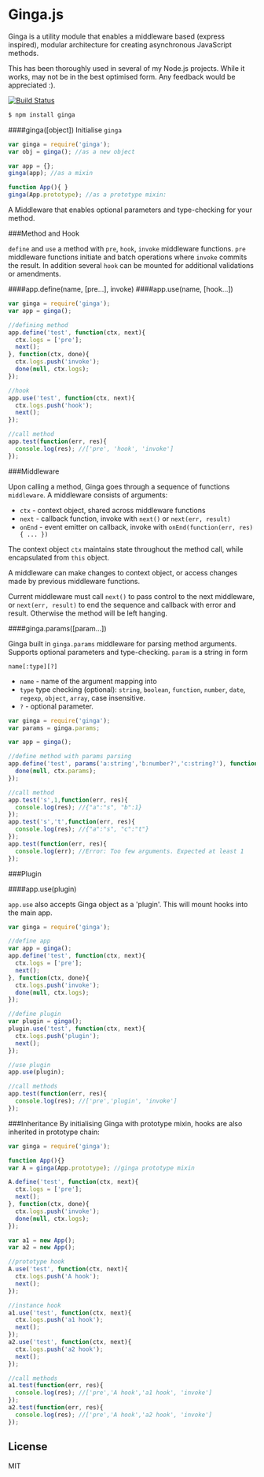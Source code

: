 # Ginga.js

Ginga is a utility module that enables a middleware based (express inspired), modular architecture for creating asynchronous JavaScript methods.

This has been thoroughly used in several of my Node.js projects. While it works, may not be in the best optimised form. Any feedback would be appreciated :).

[![Build Status](https://travis-ci.org/cshum/ginga.svg?branch=master)](https://travis-ci.org/cshum/ginga)

```bash
$ npm install ginga
```

####ginga([object])
Initialise `ginga`

```js
var ginga = require('ginga');
var obj = ginga(); //as a new object

var app = {};
ginga(app); //as a mixin

function App(){ }
ginga(App.prototype); //as a prototype mixin:
```

A Middleware that enables optional parameters and type-checking for your method.

###Method and Hook

`define` and `use` a method with `pre`, `hook`, `invoke` middleware functions.
`pre` middleware functions initiate and batch operations where `invoke` commits the result. 
In addition several `hook` can be mounted for additional validations or amendments.

####app.define(name, [pre...], invoke)
####app.use(name, [hook...])

```js
var ginga = require('ginga');
var app = ginga();

//defining method
app.define('test', function(ctx, next){
  ctx.logs = ['pre'];
  next();
}, function(ctx, done){
  ctx.logs.push('invoke');
  done(null, ctx.logs);
});

//hook
app.use('test', function(ctx, next){
  ctx.logs.push('hook');
  next();
});

//call method
app.test(function(err, res){
  console.log(res); //['pre', 'hook', 'invoke']
});
```

###Middleware

Upon calling a method, Ginga goes through a sequence of functions `middleware`. A middleware consists of arguments: 
* `ctx` - context object, shared across middleware functions
* `next` - callback function, invoke with `next()` or `next(err, result)` 
* `onEnd` - event emitter on callback, invoke with `onEnd(function(err, res){ ... })`

The context object `ctx` maintains state throughout the method call, while encapsulated from `this` object.

A middleware can make changes to context object, or access changes made by previous middleware functions.

Current middleware must call `next()` to pass control to the next middleware, or `next(err, result)` to end the sequence and callback with error and result.
Otherwise the method will be left hanging.

####ginga.params([param...])

Ginga built in `ginga.params` middleware for parsing method arguments. Supports optional parameters and type-checking.
`param` is a string in form 

`name[:type][?]`

* `name` - name of the argument mapping into
* `type` type checking (optional): `string`, `boolean`, `function`, `number`, `date`, `regexp`, `object`, `array`, case insensitive.
* `?` - optional parameter.

```js
var ginga = require('ginga');
var params = ginga.params;

var app = ginga();

//define method with params parsing
app.define('test', params('a:string','b:number?','c:string?'), function(ctx, done){
  done(null, ctx.params); 
});

//call method
app.test('s',1,function(err, res){
  console.log(res); //{"a":"s", "b":1}
});
app.test('s','t',function(err, res){
  console.log(res); //{"a":"s", "c":"t"}
});
app.test(function(err, res){
  console.log(err); //Error: Too few arguments. Expected at least 1
});
```

###Plugin

####app.use(plugin)

`app.use` also accepts Ginga object as a 'plugin'. This will mount hooks into the main app.

```js
var ginga = require('ginga');

//define app
var app = ginga(); 
app.define('test', function(ctx, next){
  ctx.logs = ['pre'];
  next();
}, function(ctx, done){
  ctx.logs.push('invoke');
  done(null, ctx.logs);
});

//define plugin
var plugin = ginga();
plugin.use('test', function(ctx, next){
  ctx.logs.push('plugin');
  next();
});

//use plugin
app.use(plugin);

//call methods
app.test(function(err, res){
  console.log(res); //['pre','plugin', 'invoke']
});
```

###Inheritance
By initialising Ginga with prototype mixin, hooks are also inherited in prototype chain:

```js
var ginga = require('ginga');

function App(){}
var A = ginga(App.prototype); //ginga prototype mixin

A.define('test', function(ctx, next){
  ctx.logs = ['pre'];
  next();
}, function(ctx, done){
  ctx.logs.push('invoke');
  done(null, ctx.logs);
});

var a1 = new App();
var a2 = new App();

//prototype hook
A.use('test', function(ctx, next){
  ctx.logs.push('A hook');
  next();
});

//instance hook
a1.use('test', function(ctx, next){
  ctx.logs.push('a1 hook');
  next();
});
a2.use('test', function(ctx, next){
  ctx.logs.push('a2 hook');
  next();
});

//call methods
a1.test(function(err, res){
  console.log(res); //['pre','A hook','a1 hook', 'invoke']
});
a2.test(function(err, res){
  console.log(res); //['pre','A hook','a2 hook', 'invoke']
});

```


## License

MIT

